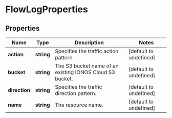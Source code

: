 # FlowLogProperties

## Properties
| Name | Type | Description | Notes |
| ------------ | ------------- | ------------- | ------------- |
| **action** | **string** | Specifies the traffic action pattern. | [default to undefined] |
| **bucket** | **string** | The S3 bucket name of an existing IONOS Cloud S3 bucket. | [default to undefined] |
| **direction** | **string** | Specifies the traffic direction pattern. | [default to undefined] |
| **name** | **string** | The resource name. | [default to undefined] |


